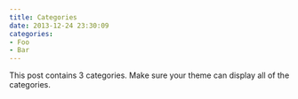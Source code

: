 ```yaml
---
title: Categories
date: 2013-12-24 23:30:09
categories:
- Foo
- Bar
---
```


This post contains 3 categories. Make sure your theme can display all of the categories.
